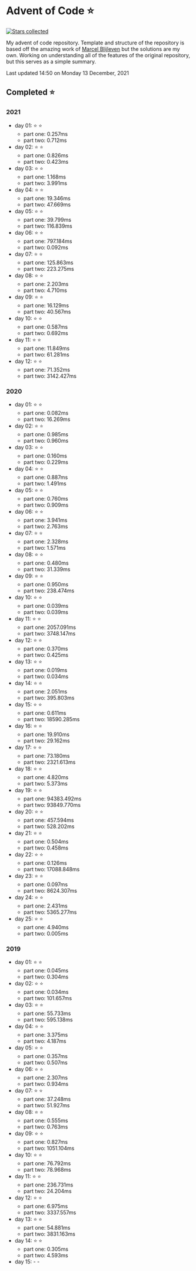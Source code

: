 # Advent of Code ⭐️
[![Stars collected](https://shields.io/static/v1?label=stars%20collected&message=102&color=yellow)]()
<!--[![codecov](https://codecov.io/gh/marcelblijleven/adventofcode/branch/master/graph/badge.svg?token=jZ2TgfyltM)](https://codecov.io/gh/marcelblijleven/adventofcode)
[![tests](https://github.com/marcelblijleven/adventofcode/actions/workflows/tests.yaml/badge.svg)](https://github.com/marcelblijleven/adventofcode)
[![version](https://img.shields.io/github/v/release/marcelblijleven/adventofcode.svg)](https://github.com/marcelblijleven/adventofcode/releases)
-->
My advent of code repository. Template and structure of the repository is based off the amazing work of [Marcel Blijleven](https://github.com/marcelblijleven) but the solutions are my own. Working on understanding all of the features of the original repository, but this serves as a simple summary. 

<!-- Last updated -->
Last updated 14:50 on Monday 13 December, 2021
<!-- End last updated -->

<!-- start completed section -->
## Completed ⭐️

### 2021

- day 01: ⭐️ ⭐️
  - part one: 0.257ms
  - part two: 0.712ms
- day 02: ⭐️ ⭐️
  - part one: 0.826ms
  - part two: 0.423ms
- day 03: ⭐️ ⭐️
  - part one: 1.168ms
  - part two: 3.991ms
- day 04: ⭐️ ⭐️
  - part one: 19.346ms
  - part two: 47.669ms
- day 05: ⭐️ ⭐️
  - part one: 39.799ms
  - part two: 116.839ms
- day 06: ⭐️ ⭐️
  - part one: 797.184ms
  - part two: 0.092ms
- day 07: ⭐️ ⭐️
  - part one: 125.863ms
  - part two: 223.275ms
- day 08: ⭐️ ⭐️
  - part one: 2.203ms
  - part two: 4.710ms
- day 09: ⭐️ ⭐️
  - part one: 16.129ms
  - part two: 40.567ms
- day 10: ⭐️ ⭐️
  - part one: 0.587ms
  - part two: 0.692ms
- day 11: ⭐️ ⭐️
  - part one: 11.849ms
  - part two: 61.281ms
- day 12: ⭐️ ⭐️
  - part one: 71.352ms
  - part two: 3142.427ms

### 2020

- day 01: ⭐️ ⭐️
  - part one: 0.082ms
  - part two: 16.269ms
- day 02: ⭐️ ⭐️
  - part one: 0.985ms
  - part two: 0.960ms
- day 03: ⭐️ ⭐️
  - part one: 0.160ms
  - part two: 0.229ms
- day 04: ⭐️ ⭐️
  - part one: 0.887ms
  - part two: 1.491ms
- day 05: ⭐️ ⭐️
  - part one: 0.760ms
  - part two: 0.909ms
- day 06: ⭐️ ⭐️
  - part one: 3.941ms
  - part two: 2.763ms
- day 07: ⭐️ ⭐️
  - part one: 2.328ms
  - part two: 1.571ms
- day 08: ⭐️ ⭐️
  - part one: 0.480ms
  - part two: 31.339ms
- day 09: ⭐️ ⭐️
  - part one: 0.950ms
  - part two: 238.474ms
- day 10: ⭐️ ⭐️
  - part one: 0.039ms
  - part two: 0.039ms
- day 11: ⭐️ ⭐️
  - part one: 2057.091ms
  - part two: 3748.147ms
- day 12: ⭐️ ⭐️
  - part one: 0.370ms
  - part two: 0.425ms
- day 13: ⭐️ ⭐️
  - part one: 0.019ms
  - part two: 0.034ms
- day 14: ⭐️ ⭐️
  - part one: 2.051ms
  - part two: 395.803ms
- day 15: ⭐️ ⭐️
  - part one: 0.611ms
  - part two: 18590.285ms
- day 16: ⭐️ ⭐️
  - part one: 19.910ms
  - part two: 29.162ms
- day 17: ⭐️ ⭐️
  - part one: 73.180ms
  - part two: 2321.613ms
- day 18: ⭐️ ⭐️
  - part one: 4.820ms
  - part two: 5.373ms
- day 19: ⭐️ ⭐️
  - part one: 94383.492ms
  - part two: 93849.770ms
- day 20: ⭐️ ⭐️
  - part one: 457.594ms
  - part two: 528.202ms
- day 21: ⭐️ ⭐️
  - part one: 0.504ms
  - part two: 0.458ms
- day 22: ⭐️ ⭐️
  - part one: 0.126ms
  - part two: 17088.848ms
- day 23: ⭐️ ⭐️
  - part one: 0.097ms
  - part two: 8624.307ms
- day 24: ⭐️ ⭐️
  - part one: 2.431ms
  - part two: 5365.277ms
- day 25: ⭐️ ⭐️
  - part one: 4.940ms
  - part two: 0.005ms

### 2019

- day 01: ⭐️ ⭐️
  - part one: 0.045ms
  - part two: 0.304ms
- day 02: ⭐️ ⭐️
  - part one: 0.034ms
  - part two: 101.657ms
- day 03: ⭐️ ⭐️
  - part one: 55.733ms
  - part two: 595.138ms
- day 04: ⭐️ ⭐️
  - part one: 3.375ms
  - part two: 4.187ms
- day 05: ⭐️ ⭐️
  - part one: 0.357ms
  - part two: 0.507ms
- day 06: ⭐️ ⭐️
  - part one: 2.307ms
  - part two: 0.934ms
- day 07: ⭐️ ⭐️
  - part one: 37.248ms
  - part two: 51.927ms
- day 08: ⭐️ ⭐️
  - part one: 0.555ms
  - part two: 0.763ms
- day 09: ⭐️ ⭐️
  - part one: 0.827ms
  - part two: 1051.104ms
- day 10: ⭐️ ⭐️
  - part one: 76.792ms
  - part two: 78.968ms
- day 11: ⭐️ ⭐️
  - part one: 236.731ms
  - part two: 24.204ms
- day 12: ⭐️ ⭐️
  - part one: 6.975ms
  - part two: 3337.557ms
- day 13: ⭐️ ⭐️
  - part one: 54.881ms
  - part two: 3831.163ms
- day 14: ⭐️ ⭐️
  - part one: 0.305ms
  - part two: 4.593ms
- day 15:  -   - 

<!-- end completed section -->
